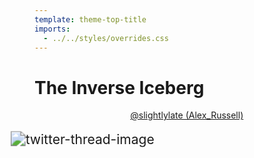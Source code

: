 ```yaml
---
template: theme-top-title
imports:
  - ../../styles/overrides.css
---
```


<style>
  img {
    display: inline-block;
    margin: 10% auto 0!important;
    padding-bottom: 10%;
    transform: scale(1.5);
  }

  a {
    position: absolute;
    z-index: 2;
  }
</style>

# The Inverse Iceberg

![twitter-thread-image](/assets/twitter-ux-vs-dx.png)
[@slightlylate (Alex_Russell)](https://twitter.com/slightlylate/status/1419502348091629576?)